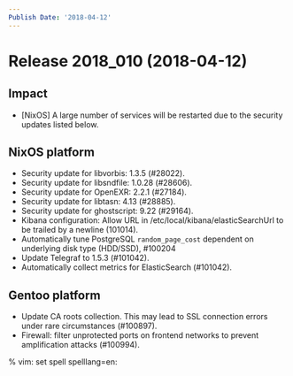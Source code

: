 ```yaml
---
Publish Date: '2018-04-12'
---
```


# Release 2018_010 (2018-04-12)

## Impact

- \[NixOS\] A large number of services will be restarted due to the security
  updates listed below.

## NixOS platform

- Security update for libvorbis: 1.3.5 (#28022).
- Security update for libsndfile: 1.0.28 (#28606).
- Security update for OpenEXR: 2.2.1 (#27184).
- Security update for libtasn: 4.13 (#28885).
- Security update for ghostscript: 9.22 (#29164).
- Kibana configuration: Allow URL in /etc/local/kibana/elasticSearchUrl to be
  trailed by a newline (101014).
- Automatically tune PostgreSQL `random_page_cost` dependent on underlying disk
  type (HDD/SSD), #100204
- Update Telegraf to 1.5.3 (#101042).
- Automatically collect metrics for ElasticSearch (#101042).

## Gentoo platform

- Update CA roots collection. This may lead to SSL connection errors under rare
  circumstances (#100897).
- Firewall: filter unprotected ports on frontend networks to prevent
  amplification attacks (#100994).

% vim: set spell spelllang=en:
